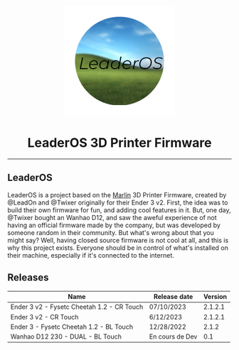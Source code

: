 <p align="center"><img src="logo.png" height="250" alt="LeaderOS's logo" /></p>

<h1 align="center">LeaderOS 3D Printer Firmware</h1>

<hr>

## LeaderOS

LeaderOS is a project based on the [Marlin](https://github.com/MarlinFirmware/Marlin) 3D Printer Firmware, created by @LeadOn and @Twixer originally for their Ender 3 v2. First, the idea was to build their own firmware for fun, and adding cool features in it. But, one day, @Twixer bought an Wanhao D12, and saw the aweful experience of not having an official firmware made by the company, but was developed by someone random in their community. But what's wrong about that you might say? Well, having closed source firmware is not cool at all, and this is why this project exists. Everyone should be in control of what's installed on their machine, especially if it's connected to the internet.

## Releases

| Name                                       | Release date    | Version |
| ------------------------------------------ | --------------- | ------- |
| Ender 3 v2 - Fysetc Cheetah 1.2 - CR Touch | 07/10/2023      | 2.1.2.1 |
| Ender 3 v2 - CR Touch                      | 6/12/2023       | 2.1.2.1 |
| Ender 3 - Fysetc Cheetah 1.2 - BL Touch    | 12/28/2022      | 2.1.2   |
| Wanhao D12 230 - DUAL - BL Touch           | En cours de Dev | 0.1     |
